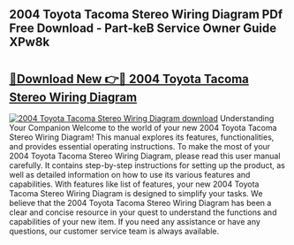 ## 2004 Toyota Tacoma Stereo Wiring Diagram PDf Free Download - Part-keB Service Owner Guide XPw8k

# <h2><a href="http://dfj42a.blite.top/?on=2004+Toyota+Tacoma+Stereo+Wiring+Diagram">🔗Download New 👉🔴 2004 Toyota Tacoma Stereo Wiring Diagram</a></h2>

[![2004 Toyota Tacoma Stereo Wiring Diagram download](https://i.imgur.com/lujVjoI.png)](http://dfj42a.blite.top/?on=2004+Toyota+Tacoma+Stereo+Wiring+Diagram)
Understanding Your Companion Welcome to the world of your new 2004 Toyota Tacoma Stereo Wiring Diagram! This manual explores its features, functionalities, and provides essential operating instructions. To make the most of your 2004 Toyota Tacoma Stereo Wiring Diagram, please read this user manual carefully. It contains step-by-step instructions for setting up the product, as well as detailed information on how to use its various features and capabilities. With features like list of features, your new 2004 Toyota Tacoma Stereo Wiring Diagram is designed to simplify your tasks. We believe that the 2004 Toyota Tacoma Stereo Wiring Diagram has been a clear and concise resource in your quest to understand the functions and capabilities of your new item. If you need any assistance or have any questions, our customer service team is always available.
